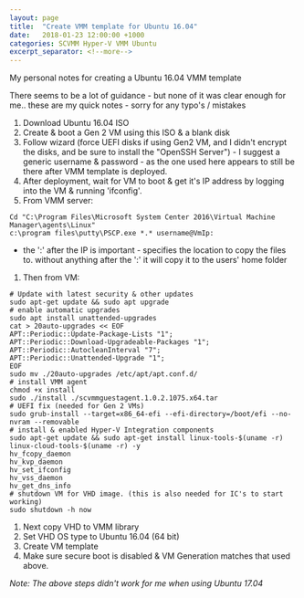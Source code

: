 ```yaml
---
layout: page
title:  "Create VMM template for Ubuntu 16.04"
date:   2018-01-23 12:00:00 +1000
categories: SCVMM Hyper-V VMM Ubuntu
excerpt_separator: <!--more-->
---
```

My personal notes for creating a Ubuntu 16.04 VMM template
<!--more-->

There seems to be a lot of guidance - but none of it was clear enough for me.. these are my quick notes - sorry for any typo's / mistakes

1. Download Ubuntu 16.04 ISO
1. Create & boot a Gen 2 VM using this ISO & a blank disk
1. Follow wizard (force UEFI disks if using  Gen2 VM, and I didn't encrypt the disks, and be sure to install the "OpenSSH Server") - I suggest a generic username & password - as the one used here appears to still be there after VMM template is deployed.
1. After deployment, wait for VM to boot & get it's IP address by logging into the VM & running 'ifconfig'.
1. From VMM server:
```
Cd "C:\Program Files\Microsoft System Center 2016\Virtual Machine Manager\agents\Linux"
c:\program files\putty\PSCP.exe *.* username@VmIp:
```
   * the ':' after the IP is important - specifies the location to copy the files to. without anything after the ':' it will copy it to the users' home folder
1. Then from VM:
```
# Update with latest security & other updates
sudo apt-get update && sudo apt upgrade
# enable automatic upgrades
sudo apt install unattended-upgrades
cat > 20auto-upgrades << EOF
APT::Periodic::Update-Package-Lists "1";
APT::Periodic::Download-Upgradeable-Packages "1";
APT::Periodic::AutocleanInterval "7";
APT::Periodic::Unattended-Upgrade "1";
EOF
sudo mv ./20auto-upgrades /etc/apt/apt.conf.d/
# install VMM agent
chmod +x install
sudo ./install ./scvmmguestagent.1.0.2.1075.x64.tar
# UEFI fix (needed for Gen 2 VMs)
sudo grub-install --target=x86_64-efi --efi-directory=/boot/efi --no-nvram --removable
# install & enabled Hyper-V Integration components
sudo apt-get update && sudo apt-get install linux-tools-$(uname -r) linux-cloud-tools-$(uname -r) -y
hv_fcopy_daemon
hv_kvp_daemon
hv_set_ifconfig
hv_vss_daemon
hv_get_dns_info
# shutdown VM for VHD image. (this is also needed for IC's to start working)
sudo shutdown -h now
```

1. Next copy VHD to VMM library
1. Set VHD OS type to Ubuntu 16.04 (64 bit)
1. Create VM template
1. Make sure secure boot is disabled & VM Generation matches that used above.

*Note: The above steps didn't work for me when using Ubuntu 17.04*
